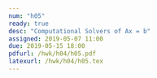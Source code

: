```yaml
---
num: "h05"
ready: true
desc: "Computational Solvers of Ax = b"
assigned: 2019-05-07 11:00
due: 2019-05-15 18:00
pdfurl: /hwk/h04/h05.pdf
latexurl: /hwk/h04/h05.tex
---
```


